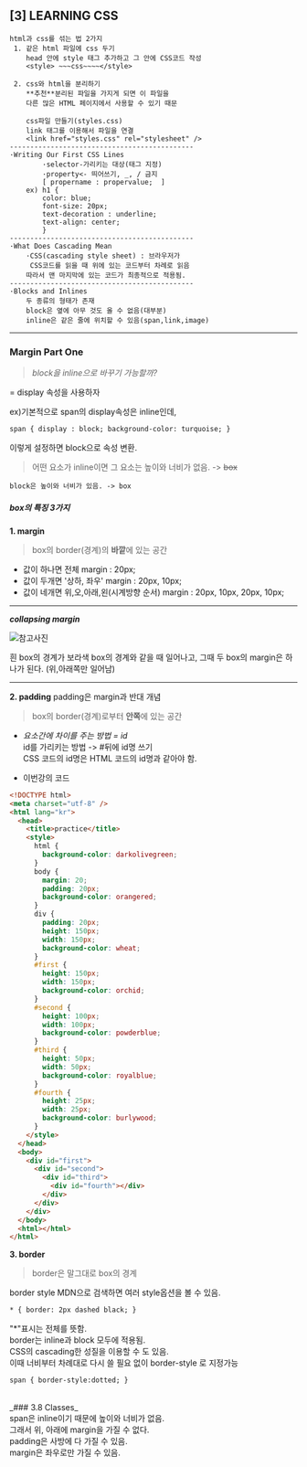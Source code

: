 ## [3] LEARNING CSS

```
html과 css를 섞는 법 2가지
 1. 같은 html 파일에 css 두기
	head 안에 style 태그 추가하고 그 안에 CSS코드 작성
	<style> ~~~css~~~~</style>

 2. css와 html을 분리하기
	**추천**분리된 파일을 가지게 되면 이 파일을
	다른 많은 HTML 페이지에서 사용할 수 있기 때문

 	css파일 만들기(styles.css)
	link 태그를 이용해서 파일을 연결
	<link href="styles.css" rel="stylesheet" />
---------------------------------------------
·Writing Our First CSS Lines
		·selector-가리키는 대상(태그 지정)
		·property<- 띄어쓰기, _, / 금지
	 	[ propername : propervalue;  ]
	ex) h1 {
		color: blue;
		font-size: 20px;
		text-decoration : underline;
		text-align: center;
		}
---------------------------------------------
·What Does Cascading Mean
	·CSS(cascading style sheet) : 브라우저가
	 CSS코드를 읽을 때 위에 있는 코드부터 차례로 읽음
 	따라서 맨 마지막에 있는 코드가 최종적으로 적용됨.
---------------------------------------------
·Blocks and Inlines
	두 종류의 형태가 존재
	block은 옆에 아무 것도 올 수 없음(대부분)
	inline은 같은 줄에 위치할 수 있음(span,link,image)
```

---

### Margin Part One

> _block을 inline으로 바꾸기 가능할까?_

= display 속성을 사용하자

ex)기본적으로 span의 display속성은 inline인데,

```html
span { display : block; background-color: turquoise; }
```

이렇게 설정하면 block으로 속성 변환.

> 어떤 요소가 inline이면 그 요소는 높이와 너비가 없음. -> ~~box~~

    block은 높이와 너비가 있음. -> box

##### **box의 특징 3가지**

**1. margin**

> box의 border(경계)의 **바깥**에 있는 공간

- 값이 하나면 전체
  margin : 20px;
- 값이 두개면 '상하, 좌우'
  margin : 20px, 10px;
- 값이 네개면 위,오,아래,왼(시계방향 순서)
  margin : 20px, 10px, 20px, 10px;

---

**_collapsing margin_**

![참고사진](https://ifh.cc/g/4dos4u.png)

흰 box의 경계가 보라색 box의 경계와 같을 때 일어나고, 그때 두 box의 margin은 하나가 된다.
(위,아래쪽만 일어남)

---

**2. padding**
padding은 margin과 반대 개념

> box의 border(경계)로부터 **안쪽**에 있는 공간

- _요소간에 차이를 주는 방법 = id_ <br>
  id를 가리키는 방법 -> #뒤에 id명 쓰기 <br>
  CSS 코드의 id명은 HTML 코드의 id명과 같아야 함.

- 이번강의 코드

```html
<!DOCTYPE html>
<meta charset="utf-8" />
<html lang="kr">
  <head>
    <title>practice</title>
    <style>
      html {
        background-color: darkolivegreen;
      }
      body {
        margin: 20;
        padding: 20px;
        background-color: orangered;
      }
      div {
        padding: 20px;
        height: 150px;
        width: 150px;
        background-color: wheat;
      }
      #first {
        height: 150px;
        width: 150px;
        background-color: orchid;
      }
      #second {
        height: 100px;
        width: 100px;
        background-color: powderblue;
      }
      #third {
        height: 50px;
        width: 50px;
        background-color: royalblue;
      }
      #fourth {
        height: 25px;
        width: 25px;
        background-color: burlywood;
      }
    </style>
  </head>
  <body>
    <div id="first">
      <div id="second">
        <div id="third">
          <div id="fourth"></div>
        </div>
      </div>
    </div>
  </body>
  <html></html>
</html>
```

**3. border**

> border은 말그대로 box의 경계 <br>

border style MDN으로 검색하면 여러 style옵션을 볼 수 있음.

```html
* { border: 2px dashed black; }
```

"\*"표시는 전체를 뜻함.<br>
border는 inline과 block 모두에 적용됨.<br>
CSS의 cascading한 성질을 이용할 수 도 있음.<br>
이때 너비부터 차례대로 다시 쓸 필요 없이 border-style 로 지정가능

```html
span { border-style:dotted; }
```

<br>
_### 3.8 Classes_ <br>
span은 inline이기 때문에 높이와 너비가 없음.<br>
그래서 위, 아래에 margin을 가질 수 없다.<br>
padding은 사방에 다 가질 수 있음.<br>
margin은 좌우로만 가질 수 있음.<br>
